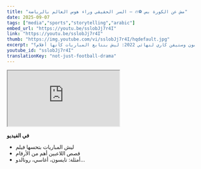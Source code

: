 ```yaml
---
title: "مش عن الكورة بس ⚽🔥 — السر الحقيقي وراء هوس العالم بالرياضة"
date: 2025-09-07
tags: ["media","sports","storytelling","arabic"]
embed_url: "https://youtu.be/sslobJj7r4I"
link: "https://youtu.be/sslobJj7r4I"
thumb: "https://img.youtube.com/vi/sslobJj7r4I/hqdefault.jpg"
excerpt: "الرياضة كمسرح للدراما الإنسانية—من مايك تايسون وستيفن كاري لنهائي 2022: ليش بنتابع المباريات كأنها أفلام؟"
youtube_id: "sslobJj7r4I"
translationKey: "not-just-football-drama"
---
```

<iframe src="https://www.youtube-nocookie.com/embed/{{ youtube_id }}" title="{{ title }}" loading="lazy" referrerpolicy="strict-origin-when-cross-origin" allow="accelerometer; autoplay; clipboard-write; encrypted-media; gyroscope; picture-in-picture; web-share" allowfullscreen></iframe>

**في الفيديو**
- ليش المباريات بتحسها فيلم
- قصص اللاعبين أهم من الأرقام
- أمثلة: تايسون، أغاسي، رونالدو…
